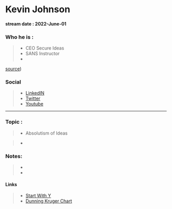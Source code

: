 # Kevin Johnson
#### stream date : 2022-June-01


### Who he is :
> - CEO Secure Ideas
> - SANS Instructor
> - 

[source](https://www.linkedin.com/in/cybergoof/))

### Social
> - [LinkedIN](https://www.linkedin.com/in/kevinjohnson/)
> - [Twitter](https://twitter.com/darth_kevin)
> - [Youtube](https://www.youtube.com/c/Secureideas)
<hr>

### Topic : 
> - Absolutism of Ideas

> - 


### Notes: 

> -
> -  
 

#### Links
> - [Start With Y](https://read.amazon.com/kp/embed?asin=B002Q6XUE4&preview=newtab&linkCode=kpe&ref_=cm_sw_r_kb_dp_EWPNACX58AV263H1GDQD&reshareId=P81EBET75K5G34W519HH&reshareChannel=system)
> - [Dunning Kruger Chart](https://onlinepethealth.com/wp-content/uploads/2019/12/Dunning-Kruger.jpg)




